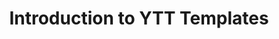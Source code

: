 ---
title: Introduction to YTT Templates
description: An introduction to using `ytt` templates when deploying application resources to a Kubernetes cluster.
summary: An introduction to using `ytt` templates when deploying application resources to a Kubernetes cluster.
lab: lab-carvel-ytt
length: 15
logo: "/images/workshops/logo-carvel-2.png"
tags:
  - Microservices
  - Kubernetes
  - Carvel
weight: 5
---